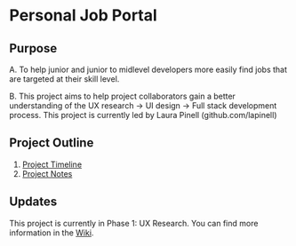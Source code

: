 # Personal Job Portal

## Purpose

A. To help junior and junior to midlevel developers more easily find jobs that are targeted at their skill level.

B. This project aims to help project collaborators gain a better understanding of the UX research -> UI design -> Full stack development process. This project is currently led by Laura Pinell (github.com/lapinell)

## Project Outline

1. [Project Timeline](https://github.com/nashvillefcc/personal-job-portal/wikie/Project-Timeline)
1. [Project Notes](https://github.com/nashvillefcc/personal-job-portal/wiki)

## Updates

This project is currently in Phase 1: UX Research. You can find more information in the [Wiki](https://github.com/nashvillefcc/personal-job-portal/wiki).

